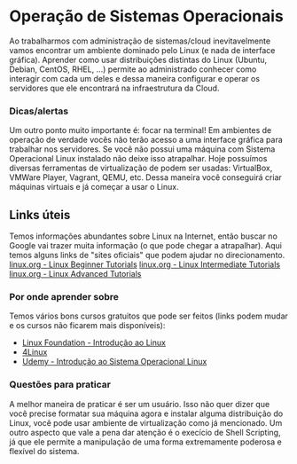 # Operação de Sistemas Operacionais
Ao trabalharmos com administração de sistemas/cloud inevitavelmente vamos encontrar um ambiente dominado pelo Linux (e nada de interface gráfica).
Aprender como usar distribuições distintas do Linux (Ubuntu, Debian, CentOS, RHEL, ...) permite ao administrado conhecer como interagir com cada um deles e dessa maneira configurar e operar os servidores que ele encontrará na infraestrutura da Cloud.

### Dicas/alertas
Um outro ponto muito importante é: focar na terminal! Em ambientes de operação de verdade vocês não terão acesso a uma interface gráfica para trabalhar nos servidores.
Se você não possui uma máquina com Sistema Operacional Linux instalado não deixe isso atrapalhar. Hoje possuímos diversas ferramentas de virtualização de podem ser usadas: VirtualBox, VMWare Player, Vagrant, QEMU, etc. Dessa maneira você conseguirá criar máquinas virtuais e já começar a usar o Linux.

## Links úteis
Temos informações abundantes sobre Linux na Internet, então buscar no Google vai trazer muita informação (o que pode chegar a atrapalhar). Aqui temos alguns links de "sites oficiais" que podem ajudar no direcionamento.
[linux.org - Linux Beginner Tutorials](https://www.linux.org/forums/linux-beginner-tutorials.123/)
[linux.org - Linux Intermediate Tutorials](https://www.linux.org/forums/linux-intermediate-tutorials.124/)
[linux.org - Linux Advanced Tutorials](https://www.linux.org/forums/linux-advanced-tutorials.125/)

### Por onde aprender sobre
Temos vários bons cursos gratuitos que pode ser feitos (links podem mudar e os cursos não ficarem mais disponíveis):
- [Linux Foundation - Introdução ao Linux](https://training.linuxfoundation.org/training/introduction-to-linux/)
- [4Linux](https://4linux.com.br/cursos/treinamento/linux-beginners-in-cloud/)
- [Udemy - Introdução ao Sistema Operacional Linux](https://www.udemy.com/course/linux-ubuntu/)

### Questões para praticar
A melhor maneira de praticar é ser um usuário. Isso não quer dizer que você precise formatar sua máquina agora e instalar alguma distribuição do Linux, você pode usar ambiente de virtualização como já mencionado.
Um outro aspecto que vale a pena dar atenção é o execício de Shell Scripting, já que ele permite a manipulação de uma forma extremamente poderosa e flexível do sistema.